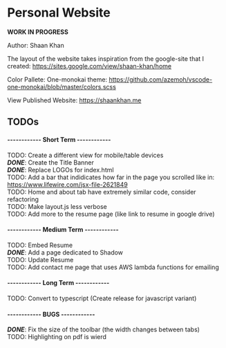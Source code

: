 # Personal Website

**WORK IN PROGRESS**

Author: Shaan Khan

The layout of the website takes inspiration from the google-site that I created:
https://sites.google.com/view/shaan-khan/home

Color Pallete: One-monokai theme:
https://github.com/azemoh/vscode-one-monokai/blob/master/colors.scss

View Published Website: https://shaankhan.me

## TODOs
#### ------------ Short Term ------------
TODO: Create a different view for mobile/table devices   
**_DONE_**: Create the Title Banner  
**_DONE_**: Replace LOGOs for index.html  
TODO: Add a bar that indidicates how far in the page you scrolled like in: https://www.lifewire.com/jsx-file-2621849  
TODO: Home and about tab have extremely similar code, consider refactoring  
TODO: Make layout.js less verbose   
TODO: Add more to the resume page (like link to resume in google drive)  

#### ------------ Medium Term ------------ 
TODO: Embed Resume  
**_DONE_**: Add a page dedicated to Shadow   
TODO: Update Resume  
TODO: Add contact me page that uses AWS lambda functions for emailing  

#### ------------ Long Term ------------ 
TODO: Convert to typescript (Create release for javascript variant)


#### ------------ BUGS ------------
**_DONE_**: Fix the size of the toolbar (the width changes between tabs)  
TODO: Highlighting on pdf is wierd  